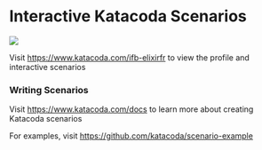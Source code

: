 # Interactive Katacoda Scenarios

[![](http://shields.katacoda.com/katacoda/ifb-elixirfr/count.svg)](https://www.katacoda.com/ifb-elixirfr "Get your profile on Katacoda.com")

Visit https://www.katacoda.com/ifb-elixirfr to view the profile and interactive scenarios

### Writing Scenarios
Visit https://www.katacoda.com/docs to learn more about creating Katacoda scenarios

For examples, visit https://github.com/katacoda/scenario-example
